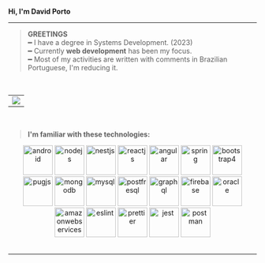 
**Hi, I'm David Porto**

----
>**GREETINGS**<br>
━  I have a degree in Systems Development. (2023)\
━  Currently **web development** has been my focus.\
━  Most of my activities are written with comments in Brazilian Portuguese, I'm reducing it.

<br>

<table align="center">
<td>
<img src="https://github-readme-stats.vercel.app/api/top-langs/?username=davidevol&langs_count=15&title_color=58a6ff&hide_border=true&layout=compact&hide=Jupyter%20Notebook,php,html,css&bg_color=00000000">
</td>
</table>

<br>


>**I'm familiar with these technologies:**
<div align="center">
<img src="https://github.com/davidevol/davidevol/assets/88854160/c2c4f66d-5fc7-4920-854c-35bea07b674d" alt="android" width="60" height="60">
<img src="https://github.com/davidevol/davidevol/assets/88854160/95115135-6fd8-42b5-840a-c8e47ddb08be" alt="nodejs" width="60" height="60">
<img src="https://github.com/davidevol/davidevol/assets/88854160/5a918765-b109-4912-97c1-016c77c3989c" alt="nestjs" width="60" height="60">
<img src="https://github.com/davidevol/davidevol/assets/88854160/b8c74309-2e9c-446a-8bbc-4878b1c17c37" alt="reactjs" width="60" height="60">
<img src="https://github.com/davidevol/davidevol/assets/88854160/deac2b75-a604-4604-990f-56bc1d0e248b" alt="angular" width="60" height="60">
<img src="https://github.com/davidevol/davidevol/assets/88854160/a45dee8e-942a-4b93-bfba-01e8c1932f81" alt="spring" width="60" height="60">
<img src="https://github.com/davidevol/davidevol/assets/88854160/3b0e0d90-c750-4c4d-ad7c-130d3d28b3a5" alt="bootstrap4" width="60" height="60">
<img src="https://github.com/davidevol/davidevol/assets/88854160/1d89af30-ee78-4332-9514-aa5253c8dd3e" alt="pugjs" width="60" height="60">
<img src="https://github.com/davidevol/davidevol/assets/88854160/90fb58a8-5177-4661-b6d3-ec5e16149f44" alt="mongodb" width="60" height="60">
<img src="https://github.com/davidevol/davidevol/assets/88854160/ffd65c80-81d3-4f40-9f22-95579b2d602f" alt="mysql" width="60" height="60">
<img src="https://github.com/davidevol/davidevol/assets/88854160/bdc1482d-4b3f-4e5d-927c-123bb19dc7a6" alt="postfresql" width="60" height="60">
<img src="https://github.com/davidevol/davidevol/assets/88854160/91f47e87-fc07-448b-a3ef-7ef4a0e512c0" alt="graphql" width="60" height="60">
<img src="https://github.com/davidevol/davidevol/assets/88854160/90afee96-dde0-4046-bcc5-93480d62d720" alt="firebase" width="60" height="60">
<img src="https://github.com/davidevol/davidevol/assets/88854160/2e9c4ac5-7e65-4c81-bdba-0998597a0e2e" alt="oracle" width="60" height="60">
<img src="https://github.com/davidevol/davidevol/assets/88854160/53fd78ac-c929-4311-8183-c87dfa3acfab" alt="amazonwebservices" width="60" height="60">
<img src="https://github.com/davidevol/davidevol/assets/88854160/c46a4ec4-5d4c-4d79-a5e9-845f0c93c3a6" alt="eslint" width="60" height="60">
<img src="https://github.com/davidevol/davidevol/assets/88854160/dbb79c91-9e1a-412a-be63-3da65b71f614" alt="prettier" width="60" height="60">
<img src="https://github.com/davidevol/davidevol/assets/88854160/a0378826-9554-4741-889b-585549334691" alt="jest" width="60" height="60">
<img src="https://github.com/davidevol/davidevol/assets/88854160/db5d734c-ba7c-4f90-a0f9-e4eefa6c1805" alt="postman" width="60" height="60">

</div><br>

<hr>
